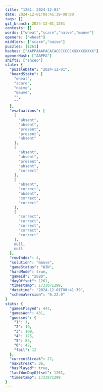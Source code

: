 ```yaml
---
title: "1261: 2024-12-01"
date: 2024-12-01T08:41:39-08:00
tags: []
git_branch: 2024-12-01_1261
contests: []
words: ["wheat","scare","naive","mauve"]
openers: ["wheat"]
middlers: ["scare","naive"]
puzzles: [1261]
hashes: ["AAPPAAAPACACACCCCCCCXXXXXXXXXX"]
openerHash: ["AAPPA"]
shifts: ["shceo"]
state: {
  "puzzleDate": "2024-12-01",
  "boardState": [
    "wheat",
    "scare",
    "naive",
    "mauve",
    "",
    ""
  ],
  "evaluations": [
    [
      "absent",
      "absent",
      "present",
      "present",
      "absent"
    ],
    [
      "absent",
      "absent",
      "present",
      "absent",
      "correct"
    ],
    [
      "absent",
      "correct",
      "absent",
      "correct",
      "correct"
    ],
    [
      "correct",
      "correct",
      "correct",
      "correct",
      "correct"
    ],
    null,
    null
  ],
  "rowIndex": 4,
  "solution": "mauve",
  "gameStatus": "WIN",
  "hardMode": true,
  "gameId": "2020",
  "dayOffset": 1261,
  "timestamp": 1733071299,
  "datetime": "2024-12-01T08:41:39",
  "schemaVersion": "0.22.0"
}
stats: {
  "gamesPlayed": 443,
  "gamesWon": 431,
  "guesses": {
    "1": 1,
    "2": 19,
    "3": 109,
    "4": 175,
    "5": 85,
    "6": 42,
    "fail": 12
  },
  "currentStreak": 27,
  "maxStreak": 36,
  "hasPlayed": true,
  "lastWonDayOffset": 1261,
  "timestamp": 1733071299
}
---
```

<!-- more -->
